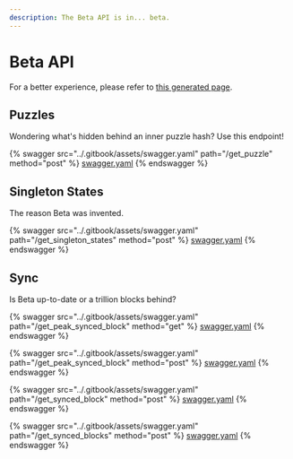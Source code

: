 ```yaml
---
description: The Beta API is in... beta.
---
```


# Beta API

For a better experience, please refer to [this generated page](https://app.swaggerhub.com/apis-docs/Yakuhito/Beta-API/1.0).

## Puzzles

Wondering what's hidden behind an inner puzzle hash? Use this endpoint!

{% swagger src="../.gitbook/assets/swagger.yaml" path="/get_puzzle" method="post" %}
[swagger.yaml](../.gitbook/assets/swagger.yaml)
{% endswagger %}

## Singleton States

The reason Beta was invented.

{% swagger src="../.gitbook/assets/swagger.yaml" path="/get_singleton_states" method="post" %}
[swagger.yaml](../.gitbook/assets/swagger.yaml)
{% endswagger %}

## Sync

Is Beta up-to-date or a trillion blocks behind?

{% swagger src="../.gitbook/assets/swagger.yaml" path="/get_peak_synced_block" method="get" %}
[swagger.yaml](../.gitbook/assets/swagger.yaml)
{% endswagger %}

{% swagger src="../.gitbook/assets/swagger.yaml" path="/get_peak_synced_block" method="post" %}
[swagger.yaml](../.gitbook/assets/swagger.yaml)
{% endswagger %}

{% swagger src="../.gitbook/assets/swagger.yaml" path="/get_synced_block" method="post" %}
[swagger.yaml](../.gitbook/assets/swagger.yaml)
{% endswagger %}

{% swagger src="../.gitbook/assets/swagger.yaml" path="/get_synced_blocks" method="post" %}
[swagger.yaml](../.gitbook/assets/swagger.yaml)
{% endswagger %}
